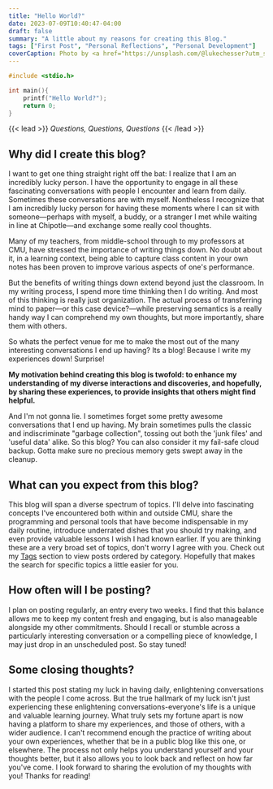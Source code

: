 ```yaml
---
title: "Hello World?"
date: 2023-07-09T10:40:47-04:00
draft: false
summary: "A little about my reasons for creating this Blog."
tags: ["First Post", "Personal Reflections", "Personal Development"]
coverCaption: Photo by <a href="https://unsplash.com/@lukechesser?utm_source=unsplash&utm_medium=referral&utm_content=creditCopyText">Luke Chesser</a> on <a href="https://unsplash.com/wallpapers/colors/purple?utm_source=unsplash&utm_medium=referral&utm_content=creditCopyText">Unsplash</a>
---
```

```cpp
#include <stdio.h>

int main(){
    printf("Hello World?");
    return 0;
}
```

{{< lead >}}
*Questions, Questions, Questions*
{{< /lead >}}

## Why did I create this blog?

I want to get one thing straight right off the bat: I realize that I am an incredibly lucky person. I have the opportunity to engage in all these fascinating conversations with people I encounter and learn from daily. Sometimes these conversations are with myself. Nontheless I recognize that I am incredibly lucky person for having these moments where I can sit with someone—perhaps with myself, a buddy, or a stranger I met while waiting in line at Chipotle—and exchange some really cool thoughts.  

Many of my teachers, from middle-school through to my professors at CMU, have stressed the importance of writing things down. No doubt about it, in a learning context, being able to capture class content in your own notes has been proven to improve various aspects of one's performance.

But the benefits of writing things down extend beyond just the classroom. In my writing process, I spend more time thinking then I do writing. And most of this thinking is really just organization. The actual process of transferring mind to paper—or this case device?—while preserving semantics is a really handy way I can comprehend my own thoughts, but more importantly, share them with others.

So whats the perfect venue for me to make the most out of the many interesting conversations I end up having? Its a blog! Because I write my experiences down! Surprise!

**My motivation behind creating this blog is twofold: to enhance my understanding of my diverse interactions and discoveries, and hopefully, by sharing these experiences, to provide insights that others might find helpful.**

And I'm not gonna lie. I sometimes forget some pretty awesome conversations that I end up having. My brain sometimes pulls the classic and indiscriminate "garbage collection", tossing out both the 'junk files' and 'useful data' alike. So this blog? You can also consider it my fail-safe cloud backup. Gotta make sure no precious memory gets swept away in the cleanup.

## What can you expect from this blog?

This blog will span a diverse spectrum of topics. I'll delve into fascinating concepts I've encountered both within and outside CMU, share the programming and personal tools that have become indispensable in my daily routine, introduce underrated dishes that you should try making, and even provide valuable lessons I wish I had known earlier. If you are thinking these are a very broad set of topics, don't worry I agree with you. Check out my [Tags](/tags/) section to view posts ordered by category. Hopefully that makes the search for specific topics a little easier for you.

## How often will I be posting?

I plan on posting regularly, an entry every two weeks. I find that this balance allows me to keep my content fresh and engaging, but is also manageable alongside my other commitments. Should I recall or stumble across a particularly interesting conversation or a compelling piece of knowledge, I may just drop in an unscheduled post. So stay tuned!

## Some closing thoughts?

I started this post stating my luck in having daily, enlightening conversations with the people I come across. But the true hallmark of my luck isn't just experiencing these enlightening conversations-everyone's life is a unique and valuable learning journey. What truly sets my fortune apart is now having a platform to share my experiences, and those of others, with a wider audience. I can't recommend enough the practice of writing about your own experiences, whether that be in a public blog like this one, or elsewhere. The process not only helps you understand yourself and your thoughts better, but it also allows you to look back and reflect on how far you've come. I look forward to sharing the evolution of my thoughts with you! Thanks for reading!
